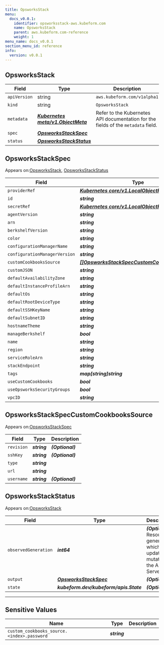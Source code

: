 ```yaml
---
title: OpsworksStack
menu:
  docs_v0.0.1:
    identifier: opsworksstack-aws.kubeform.com
    name: OpsworksStack
    parent: aws.kubeform.com-reference
    weight: 1
menu_name: docs_v0.0.1
section_menu_id: reference
info:
  version: v0.0.1
---
```


## OpsworksStack
| Field | Type | Description |
| ------ | ----- | ----------- |
| `apiVersion` | string | `aws.kubeform.com/v1alpha1` |
|    `kind` | string | `OpsworksStack` |
| `metadata` | ***[Kubernetes meta/v1.ObjectMeta](https://kubernetes.io/docs/reference/generated/kubernetes-api/v1.13/#objectmeta-v1-meta)***|Refer to the Kubernetes API documentation for the fields of the `metadata` field.|
| `spec` | ***[OpsworksStackSpec](#opsworksstackspec)***||
| `status` | ***[OpsworksStackStatus](#opsworksstackstatus)***||
## OpsworksStackSpec

Appears on:[OpsworksStack](#opsworksstack), [OpsworksStackStatus](#opsworksstackstatus)

| Field | Type | Description |
| ------ | ----- | ----------- |
| `providerRef` | ***[Kubernetes core/v1.LocalObjectReference](https://kubernetes.io/docs/reference/generated/kubernetes-api/v1.13/#localobjectreference-v1-core)***||
| `id` | ***string***||
| `secretRef` | ***[Kubernetes core/v1.LocalObjectReference](https://kubernetes.io/docs/reference/generated/kubernetes-api/v1.13/#localobjectreference-v1-core)***||
| `agentVersion` | ***string***| ***(Optional)*** |
| `arn` | ***string***| ***(Optional)*** |
| `berkshelfVersion` | ***string***| ***(Optional)*** |
| `color` | ***string***| ***(Optional)*** |
| `configurationManagerName` | ***string***| ***(Optional)*** |
| `configurationManagerVersion` | ***string***| ***(Optional)*** |
| `customCookbooksSource` | ***[[]OpsworksStackSpecCustomCookbooksSource](#opsworksstackspeccustomcookbookssource)***| ***(Optional)*** |
| `customJSON` | ***string***| ***(Optional)*** |
| `defaultAvailabilityZone` | ***string***| ***(Optional)*** |
| `defaultInstanceProfileArn` | ***string***||
| `defaultOs` | ***string***| ***(Optional)*** |
| `defaultRootDeviceType` | ***string***| ***(Optional)*** |
| `defaultSSHKeyName` | ***string***| ***(Optional)*** |
| `defaultSubnetID` | ***string***| ***(Optional)*** |
| `hostnameTheme` | ***string***| ***(Optional)*** |
| `manageBerkshelf` | ***bool***| ***(Optional)*** |
| `name` | ***string***||
| `region` | ***string***||
| `serviceRoleArn` | ***string***||
| `stackEndpoint` | ***string***| ***(Optional)*** |
| `tags` | ***map[string]string***| ***(Optional)*** |
| `useCustomCookbooks` | ***bool***| ***(Optional)*** |
| `useOpsworksSecurityGroups` | ***bool***| ***(Optional)*** |
| `vpcID` | ***string***| ***(Optional)*** |
## OpsworksStackSpecCustomCookbooksSource

Appears on:[OpsworksStackSpec](#opsworksstackspec)

| Field | Type | Description |
| ------ | ----- | ----------- |
| `revision` | ***string***| ***(Optional)*** |
| `sshKey` | ***string***| ***(Optional)*** |
| `type` | ***string***||
| `url` | ***string***||
| `username` | ***string***| ***(Optional)*** |
## OpsworksStackStatus

Appears on:[OpsworksStack](#opsworksstack)

| Field | Type | Description |
| ------ | ----- | ----------- |
| `observedGeneration` | ***int64***| ***(Optional)*** Resource generation, which is updated on mutation by the API Server.|
| `output` | ***[OpsworksStackSpec](#opsworksstackspec)***| ***(Optional)*** |
| `state` | ***kubeform.dev/kubeform/apis.State***| ***(Optional)*** |
---
## Sensitive Values
| Name | Type | Description |
|------|------|-------------|
| `custom_cookbooks_source.<index>.password` | ***string*** ||
